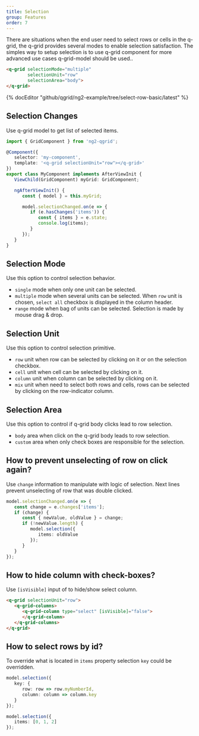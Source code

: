 ```yaml
---
title: Selection
group: Features
order: 7
---
```


There are situations when the end user need to select rows or cells in the q-grid, the q-grid provides several modes to enable selection satisfaction. The simples way to setup selection is to use q-grid component for more advanced use cases q-grid-model should be used..

```html
<q-grid selectionMode="multiple" 
        selectionUnit="row" 
        selectionArea="body">
</q-grid>
```

{% docEditor "github/qgrid/ng2-example/tree/select-row-basic/latest" %}

## Selection Changes

Use q-grid model to get list of selected items.

```typescript
import { GridComponent } from 'ng2-qgrid';

@Component({
   selector: 'my-component',
   template: '<q-grid selectionUnit="row"></q-grid>'
})
export class MyComponent implements AfterViewInit {
   ViewChild(GridComponent) myGrid: GridComponent;   

   ngAfterViewInit() {
      const { model } = this.myGrid;

      model.selectionChanged.on(e => {
         if (e.hasChanges('items')) {
            const { items } = e.state;
            console.log(items);
         }
      });
   }
}
```

## Selection Mode

Use this option to control selection behavior.

* `single` mode when only one unit can be selected.
* `multiple` mode when several units can be selected. When `row` unit is chosen, `select all` checkbox is displayed in the column header.
* `range` mode when bag of units can be selected. Selection is made by mouse drag & drop.

## Selection Unit

Use this option to control selection primitive.
   
* `row` unit when row can be selected by clicking on it or on the selection checkbox.
* `cell` unit when cell can be selected by clicking on it.
* `column` unit when column can be selected by clicking on it.
* `mix` unit when need to select both rows and cells, rows can be selected by clicking on the row-indicator column.

## Selection Area

Use this option to control if q-grid body clicks lead to row selection.

* `body` area when click on the q-grid body leads to row selection.
* `custom` area when only check boxes are responsible for the selection.

## How to prevent unselecting of row on click again?

Use `change` information to manipulate with logic of selection. Next lines prevent unselecting of row that was double clicked.

```typescript
model.selectionChanged.on(e => {
   const change = e.changes['items'];
   if (change) {
      const { newValue, oldValue } = change;
      if (!newValue.length) {
         model.selection({
            items: oldValue
         });
      }
   }
});
```

## How to hide column with check-boxes?

Use `[isVisible]` input of to hide/show select column.

```html
<q-grid selectionUnit="row">
   <q-grid-columns>
      <q-grid-column type="select" [isVisible]="false">
      </q-grid-column>
   </q-grid-columns>
</q-grid>
```

## How to select rows by id?

To override what is located in `items` property selection `key` could be overridden.

```typescript
model.selection({       
   key: {
      row: row => row.myNumberId,
      column: column => column.key
   }
});

model.selection({
   items: [0, 1, 2]
});
```
